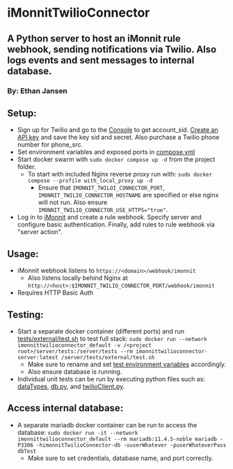 # iMonnitTwilioConnector
## A Python server to host an iMonnit rule webhook, sending notifications via Twilio. Also logs events and sent messages to internal database.
### By: Ethan Jansen

## Setup:
 - Sign up for Twilio and go to the [Console](https://www.twilio.com/console) to get account_sid. [Create an API key](https://console.twilio.com/us1/account/keys-credentials/api-keys) and save the key sid and secret. Also purchase a Twilio phone number for phone_src.
 - Set environment variables and exposed ports in [compose.yml](compose.yml)
 - Start docker swarm with `sudo docker compose up -d` from the project folder.
    - To start with included Nginx reverse proxy run with: `sudo docker compose --profile with_local_proxy up -d`
        - Ensure that `IMONNIT_TWILOI_CONNECTOR_PORT`, `IMONNIT_TWILIO_CONNECTOR_HOSTNAME` are specified or else nginx will not run. Also ensure `IMONNIT_TWILIO_CONNECTOR_USE_HTTPS="true"`.
 - Log in to [iMonnit](https://www.imonnit.com/API/) and create a rule webhook. Specify server and configure basic authentication. Finally, add rules to rule webhook via "server action".
 
## Usage:
 - iMonnit webhook listens to `https://<domain>/webhook/imonnit`
    - Also listens locally behind Nginx at `http://<host>:$IMONNIT_TWILIO_CONNECTOR_PORT/webhook/imonnit`
 - Requires HTTP Basic Auth

## Testing:
 - Start a separate docker container (different ports) and run [tests/external/test.sh](server/tests/external/test.sh) to test full stack: `sudo docker run --network imonnittwilioconnector_default -v /<project root>/server/tests:/server/tests --rm imonnittwilioconnector-server:latest /server/tests/external/test.sh`
    - Make sure to rename and set [test environment variables](server/tests/external/defaultTesting.env-example) accordingly.
    - Also ensure database is running.
 - Individual unit tests can be run by executing python files such as: [dataTypes](server/iMonnitTwilioConnector/dataTypes.py), [db.py](server/iMonnitTwilioConnector/db.py), and [twilioClient.py](server/iMonnitTwilioConnector/twilioClient.py).

## Access internal database:
 - A separate mariadb docker container can be run to access the database: `sudo docker run -it --network imonnittwilioconnector_default --rm mariadb:11.4.5-noble mariadb -P3306 -himonnitTwilioConnector-db -uuserWhatever -puserWhateverPass dbTest`
    - Make sure to set credentials, database name, and port correctly.
